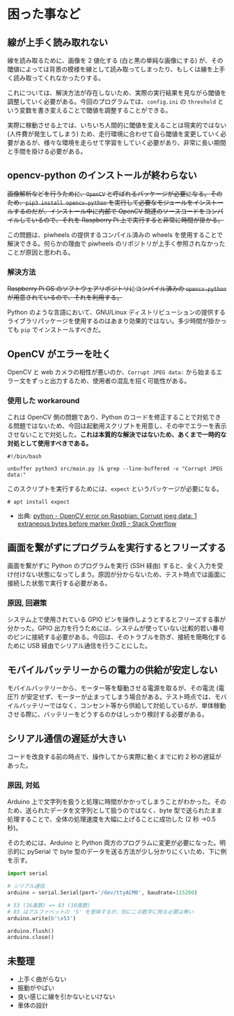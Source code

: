 # 困った事など

## 線が上手く読み取れない

線を読み取るために、画像を 2 値化する (白と黒の単純な画像にする) が、その閾値によっては背景の模様を線として読み取ってしまったり、もしくは線を上手く読み取ってくれなかったりする。

これについては、解決方法が存在しないため、実際の実行結果を見ながら閾値を調整していく必要がある。今回のプログラムでは、`config.ini` の `threshold` という変数を書き変えることで閾値を調整することができる。

実際に稼動させる上では、いちいち人間的に閾値を変えることは現実的ではない (人件費が発生してしまう) ため、走行環境に合わせて自ら閾値を変更していく必要があるが、様々な環境を走らせて学習をしていく必要があり、非常に長い期間と手間を掛ける必要がある。

## opencv-python のインストールが終わらない

~~画像解析などを行うために、`OpenCV` と呼ばれるパッケージが必要になる。そのため、`pip3 install opencv-python` を実行して必要なモジュールをインストールするのだが、インストール中に内部で OpenCV 関連のソースコードをコンパイルしているので、それを Raspberry Pi 上で実行すると非常に時間が掛かる。~~

この問題は、piwheels の提供するコンパイル済みの wheels を使用することで解決できる。何らかの理由で piwheels のリポジトリが上手く参照されなかったことが原因と思われる。

### 解決方法

~~Raspberry Pi OS のソフトウェアリポジトリにコンパイル済みの `opencv-python` が用意されているので、それを利用する。~~

Python のような言語において、GNU/Linux ディストリビューションの提供するライブラリパッケージを使用するのはあまり効果的ではない。多少時間が掛かっても `pip` でインストールすべきだ。

## OpenCV がエラーを吐く

OpenCV と web カメラの相性が悪いのか、`Corrupt JPEG data:` から始まるエラー文をずっと出力するため、使用者の混乱を招く可能性がある。

### 使用した workaround

これは OpenCV 側の問題であり、Python のコードを修正することで対処できる問題ではないため、今回は起動用スクリプトを用意し、その中でエラーを表示させないことで対処した。**これは本質的な解決ではないため、あくまで一時的な対処として使用すべきである。**

```
#!/bin/bash

unbuffer python3 src/main.py |& grep --line-buffered -v "Corrupt JPEG data:"
```

このスクリプトを実行するためには、`expect` というパッケージが必要になる。

```
# apt install expect
```

-   出典: [python - OpenCV error on Raspbian: Corrupt jpeg data: 1 extraneous bytes before marker 0xd6 - Stack Overflow](https://stackoverflow.com/questions/42931346/)

## 画面を繋がずにプログラムを実行するとフリーズする

画面を繋がずに Python のプログラムを実行 (SSH 経由) すると、全く入力を受け付けない状態になってしまう。原因が分からないため、テスト時点では画面に接続した状態で実行する必要がある。

### 原因, 回避策

システム上で使用されている GPIO ピンを操作しようとするとフリーズする事が分かった。GPIO 出力を行うためには、システムが使っていない比較的若い番号のピンに接続する必要がある。今回は、そのトラブルを防ぎ、接続を簡略化するために USB 経由でシリアル通信を行うことにした。

## モバイルバッテリーからの電力の供給が安定しない

モバイルバッテリーから、モーター等を駆動させる電源を取るが、その電流 (電圧?) が安定せず、モーターが止まってしまう場合がある。テスト時点では、モバイルバッテリーではなく、コンセント等から供給して対処しているが、単体稼動させる際に、バッテリーをどうするのかはしっかり検討する必要がある。

## シリアル通信の遅延が大きい

コードを改良する前の時点で、操作してから実際に動くまでに約 2 秒の遅延があった。

### 原因, 対処

Arduino 上で文字列を扱うと処理に時間がかかってしまうことがわかった。そのため、送られたデータを文字列として扱うのではなく、byte 型で送られたまま処理することで、全体の処理速度を大幅に上げることに成功した (2 秒 →0.5 秒)。

そのためには、Arduino と Python 両方のプログラムに変更が必要になった。明示的に pySerial で byte 型のデータを送る方法が少し分かりにくいため、下に例を示す。

```py
import serial

# シリアル通信
arduino = serial.Serial(port='/dev/ttyACM0', baudrate=115200)

# 53 (16進数) => 83 (10進数)
# 83 はアルファベットの 'S' を意味するが、別にこの数字に拘る必要は無い
arduino.write(b'\x53')

arduino.flush()
arduino.close()
```

## 未整理

-   上手く曲がらない
-   振動がやばい
-   良い感じに線を引かないといけない
-   車体の設計
